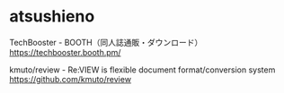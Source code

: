 


# atsushieno

TechBooster - BOOTH（同人誌通販・ダウンロード）
<https://techbooster.booth.pm/>  

kmuto/review - Re:VIEW is flexible document format/conversion system
<https://github.com/kmuto/review>  